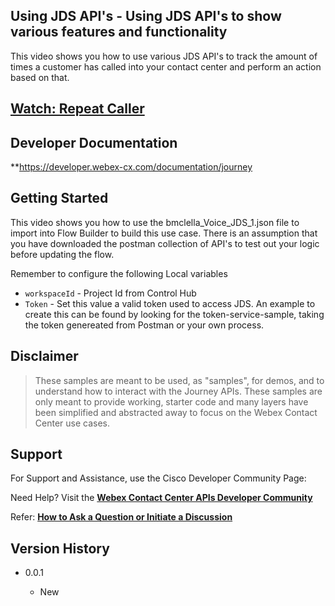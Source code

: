 ## Using JDS API's - Using JDS API's to show various features and functionality

This video shows you how to use various JDS API's to track the amount of times a customer has called into your contact center and perform an action based on that.

## [Watch: Repeat Caller](https://app.vidcast.io/share/df3e7189-6000-44f2-bf22-5508522eeef3)

## Developer Documentation

**https://developer.webex-cx.com/documentation/journey

## Getting Started

This video shows you how to use the bmclella_Voice_JDS_1.json file to import into Flow Builder to build this use case. There is an assumption that you have downloaded the postman collection of API's
to test out your logic before updating the flow.

Remember to configure the following Local variables

- `workspaceId`      - Project Id from Control Hub
- `Token`     		 - Set this value a valid token used to access JDS. An example to create this can be found by looking for the token-service-sample, taking the token genereated from Postman or your own process.


## Disclaimer

> These samples are meant to be used, as "samples", for demos, and to understand how to interact with the Journey APIs.
> These samples are only meant to provide working, starter code and many layers have been simplified and abstracted away to focus on the Webex Contact Center use cases.

## Support

For Support and Assistance, use the Cisco Developer Community Page:

Need Help? Visit the **[Webex Contact Center APIs Developer Community](https://community.cisco.com/t5/contact-center/bd-p/j-disc-dev-contact-center)**

Refer: **[How to Ask a Question or Initiate a Discussion](https://community.cisco.com/t5/contact-center/webex-contact-center-apis-developer-community-and-support/m-p/4558270)**

## Version History

- 0.0.1

  - New

    <!-- * See [commit change]() or See [release history]() -->
